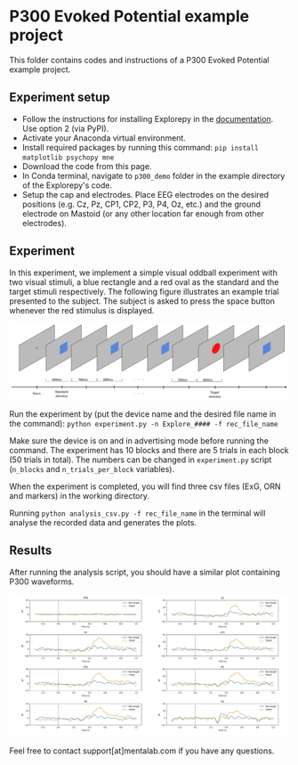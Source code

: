 P300 Evoked Potential example project
====================================
This folder contains codes and instructions of a P300 Evoked Potential example project.

Experiment setup
----------------
* Follow the instructions for installing Explorepy in the
[documentation](https://explorepy.readthedocs.io/en/latest/installation.html#how-to-install). Use option 2 (via PyPI).
* Activate your Anaconda virtual environment.
* Install required packages by running this command:
`pip install matplotlib psychopy mne`
* Download the code from this page.
* In Conda terminal, navigate to `p300_demo` folder in the example directory of the Explorepy's code.
* Setup the cap and electrodes. Place EEG electrodes on the desired positions (e.g. Cz, Pz, CP1, CP2, P3, P4, Oz, etc.) and the
ground electrode on Mastoid (or any other location far enough from other electrodes).


Experiment
----------
In this experiment, we implement a simple visual oddball experiment with two visual stimuli,
a blue rectangle and a red oval as the standard and the target stimuli respectively. The following figure illustrates
an example trial presented to the subject. The subject is asked to press the space button whenever the red stimulus is displayed.

![alt text](exp.jpg "Visual oddball paradigm - an example trial")

Run the experiment by (put the device name and the desired file name in the command):
`python experiment.py -n Explore_#### -f rec_file_name`

Make sure the device is on and in advertising mode before running the command. The experiment has 10 blocks and
there are 5 trials in each block (50 trials in total). The numbers can be changed in `experiment.py` script (`n_blocks` and
`n_trials_per_block` variables).

When the experiment is completed, you will find three csv files (ExG, ORN and markers) in the working directory.

Running `python analysis_csv.py -f rec_file_name` in the terminal will analyse the recorded data and generates the plots.

Results
-------
After running the analysis script, you should have a similar plot containing P300 waveforms.

![alt text](plots.jpeg "P300 plots")


Feel free to contact support[at]mentalab.com if you have any questions.

